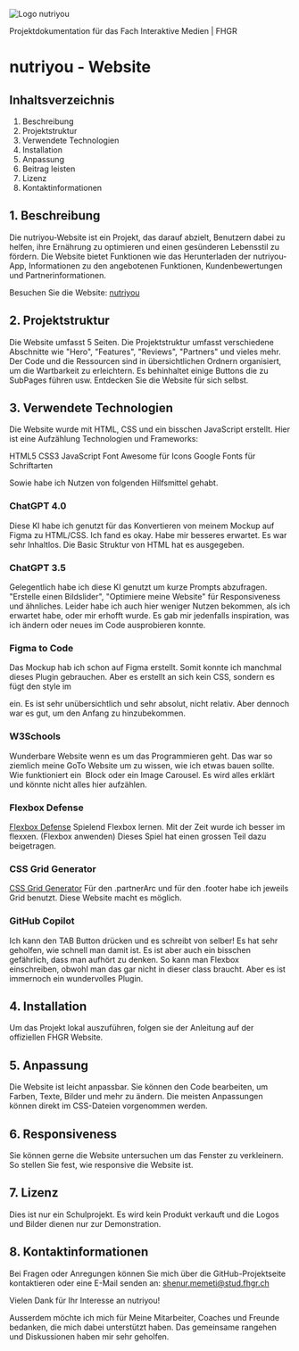 ![Logo nutriyou](https://176551-4.web.fhgr.ch/img/logo/nutriyou_logo_watermelon_colour.png)

Projektdokumentation für das Fach Interaktive Medien | FHGR

# nutriyou - Website
## Inhaltsverzeichnis
1. Beschreibung
2. Projektstruktur
3. Verwendete Technologien
4. Installation
5. Anpassung
6. Beitrag leisten
7. Lizenz
8. Kontaktinformationen

## 1. Beschreibung
Die nutriyou-Website ist ein Projekt, das darauf abzielt, Benutzern dabei zu helfen, ihre Ernährung zu optimieren und einen gesünderen Lebensstil zu fördern. Die Website bietet Funktionen wie das Herunterladen der nutriyou-App, Informationen zu den angebotenen Funktionen, Kundenbewertungen und Partnerinformationen.

Besuchen Sie die Website: [nutriyou](https://176551-4.web.fhgr.ch/index.html)

## 2. Projektstruktur
Die Website umfasst 5 Seiten. Die Projektstruktur umfasst verschiedene Abschnitte wie "Hero", "Features", "Reviews", "Partners" und vieles mehr. Der Code und die Ressourcen sind in übersichtlichen Ordnern organisiert, um die Wartbarkeit zu erleichtern.
Es behinhaltet einige Buttons die zu SubPages führen usw. Entdecken Sie die Website für sich selbst.

## 3. Verwendete Technologien
Die Website wurde mit HTML, CSS und ein bisschen JavaScript erstellt. Hier ist eine Aufzählung Technologien und Frameworks:

HTML5
CSS3
JavaScript
Font Awesome für Icons
Google Fonts für Schriftarten

Sowie habe ich Nutzen von folgenden Hilfsmittel gehabt.
### ChatGPT 4.0
Diese KI habe ich genutzt für das Konvertieren von meinem Mockup auf Figma zu HTML/CSS. Ich fand es okay. Habe mir besseres erwartet. Es war sehr Inhaltlos. Die Basic Struktur von HTML hat es ausgegeben.
### ChatGPT 3.5
Gelegentlich habe ich diese KI genutzt um kurze Prompts abzufragen. "Erstelle einen Bildslider", "Optimiere meine Website" für Responsiveness und ähnliches. Leider habe ich auch hier weniger Nutzen bekommen, als ich erwartet habe, oder mir erhofft wurde. Es gab mir jedenfalls inspiration, was ich ändern oder neues im Code ausprobieren konnte.
### Figma to Code
Das Mockup hab ich schon auf Figma erstellt. Somit konnte ich manchmal dieses Plugin gebrauchen. Aber es erstellt an sich kein CSS, sondern es fügt den style im <div> ein. Es ist sehr unübersichtlich und sehr absolut, nicht relativ. Aber dennoch war es gut, um den Anfang zu hinzubekommen.
### W3Schools
Wunderbare Website wenn es um das Programmieren geht. Das war so ziemlich meine GoTo Website um zu wissen, wie ich etwas bauen sollte. Wie funktioniert ein <img> Block oder ein Image Carousel. Es wird alles erklärt und könnte nicht alles hier aufzählen.
### Flexbox Defense
[Flexbox Defense](http://www.flexboxdefense.com/)
Spielend Flexbox lernen. Mit der Zeit wurde ich besser im flexxen. (Flexbox anwenden) Dieses Spiel hat einen grossen Teil dazu beigetragen.
### CSS Grid Generator
[CSS Grid Generator](https://cssgrid-generator.netlify.app/)
Für den .partnerArc und für den .footer habe ich jeweils Grid benutzt. Diese Website macht es möglich.
### GitHub Copilot
Ich kann den TAB Button drücken und es schreibt von selber!
Es hat sehr geholfen, wie schnell man damit ist. Es ist aber auch ein bisschen gefährlich, dass man aufhört zu denken. So kann man Flexbox einschreiben, obwohl man das gar nicht in dieser class braucht. Aber es ist immernoch ein wundervolles Plugin.

## 4. Installation
Um das Projekt lokal auszuführen, folgen sie der Anleitung auf der offiziellen FHGR Website.

## 5. Anpassung
Die Website ist leicht anpassbar. Sie können den Code bearbeiten, um Farben, Texte, Bilder und mehr zu ändern. Die meisten Anpassungen können direkt im CSS-Dateien vorgenommen werden.

## 6. Responsiveness
Sie können gerne die Website untersuchen um das Fenster zu verkleinern. So stellen Sie fest, wie responsive die Website ist.

## 7. Lizenz
Dies ist nur ein Schulprojekt. Es wird kein Produkt verkauft und die Logos und Bilder dienen nur zur Demonstration.

## 8. Kontaktinformationen
Bei Fragen oder Anregungen können Sie mich über die GitHub-Projektseite kontaktieren oder eine E-Mail senden an: shenur.memeti@stud.fhgr.ch

Vielen Dank für Ihr Interesse an nutriyou!

Ausserdem möchte ich mich für Meine Mitarbeiter, Coaches und Freunde bedanken, die mich dabei unterstützt haben. Das gemeinsame rangehen und Diskussionen haben mir sehr geholfen.